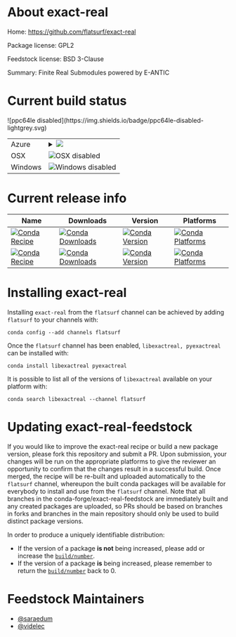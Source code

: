 About exact-real
================

Home: https://github.com/flatsurf/exact-real

Package license: GPL2

Feedstock license: BSD 3-Clause

Summary: Finite Real Submodules powered by E-ANTIC



Current build status
====================


<table>
    
  <tr>
    <td>Azure</td>
    <td>
      <details>
        <summary>
          <a href="https://dev.azure.com/flatsurf/conda/_build/latest?definitionId=&branchName=master">
            <img src="https://dev.azure.com/flatsurf/conda/_apis/build/status/exact-real-feedstock?branchName=master">
          </a>
        </summary>
        <table>
          <thead><tr><th>Variant</th><th>Status</th></tr></thead>
          <tbody><tr>
              <td>linux_build_flavourcoverage</td>
              <td>
                <a href="https://dev.azure.com/flatsurf/conda/_build/latest?definitionId=&branchName=master">
                  <img src="https://dev.azure.com/flatsurf/conda/_apis/build/status/exact-real-feedstock?branchName=master&jobName=linux&configuration=linux_build_flavourcoverage" alt="variant">
                </a>
              </td>
            </tr><tr>
              <td>linux_build_flavourrelease</td>
              <td>
                <a href="https://dev.azure.com/flatsurf/conda/_build/latest?definitionId=&branchName=master">
                  <img src="https://dev.azure.com/flatsurf/conda/_apis/build/status/exact-real-feedstock?branchName=master&jobName=linux&configuration=linux_build_flavourrelease" alt="variant">
                </a>
              </td>
            </tr>
          </tbody>
        </table>
      </details>
    </td>
  </tr>
  <tr>
    <td>OSX</td>
    <td>
      <img src="https://img.shields.io/badge/OSX-disabled-lightgrey.svg" alt="OSX disabled">
    </td>
  </tr>
  <tr>
    <td>Windows</td>
    <td>
      <img src="https://img.shields.io/badge/Windows-disabled-lightgrey.svg" alt="Windows disabled">
    </td>
  </tr>
![ppc64le disabled](https://img.shields.io/badge/ppc64le-disabled-lightgrey.svg)
</table>

Current release info
====================

| Name | Downloads | Version | Platforms |
| --- | --- | --- | --- |
| [![Conda Recipe](https://img.shields.io/badge/recipe-libexactreal-green.svg)](https://anaconda.org/flatsurf/libexactreal) | [![Conda Downloads](https://img.shields.io/conda/dn/flatsurf/libexactreal.svg)](https://anaconda.org/flatsurf/libexactreal) | [![Conda Version](https://img.shields.io/conda/vn/flatsurf/libexactreal.svg)](https://anaconda.org/flatsurf/libexactreal) | [![Conda Platforms](https://img.shields.io/conda/pn/flatsurf/libexactreal.svg)](https://anaconda.org/flatsurf/libexactreal) |
| [![Conda Recipe](https://img.shields.io/badge/recipe-pyexactreal-green.svg)](https://anaconda.org/flatsurf/pyexactreal) | [![Conda Downloads](https://img.shields.io/conda/dn/flatsurf/pyexactreal.svg)](https://anaconda.org/flatsurf/pyexactreal) | [![Conda Version](https://img.shields.io/conda/vn/flatsurf/pyexactreal.svg)](https://anaconda.org/flatsurf/pyexactreal) | [![Conda Platforms](https://img.shields.io/conda/pn/flatsurf/pyexactreal.svg)](https://anaconda.org/flatsurf/pyexactreal) |

Installing exact-real
=====================

Installing `exact-real` from the `flatsurf` channel can be achieved by adding `flatsurf` to your channels with:

```
conda config --add channels flatsurf
```

Once the `flatsurf` channel has been enabled, `libexactreal, pyexactreal` can be installed with:

```
conda install libexactreal pyexactreal
```

It is possible to list all of the versions of `libexactreal` available on your platform with:

```
conda search libexactreal --channel flatsurf
```




Updating exact-real-feedstock
=============================

If you would like to improve the exact-real recipe or build a new
package version, please fork this repository and submit a PR. Upon submission,
your changes will be run on the appropriate platforms to give the reviewer an
opportunity to confirm that the changes result in a successful build. Once
merged, the recipe will be re-built and uploaded automatically to the
`flatsurf` channel, whereupon the built conda packages will be available for
everybody to install and use from the `flatsurf` channel.
Note that all branches in the conda-forge/exact-real-feedstock are
immediately built and any created packages are uploaded, so PRs should be based
on branches in forks and branches in the main repository should only be used to
build distinct package versions.

In order to produce a uniquely identifiable distribution:
 * If the version of a package **is not** being increased, please add or increase
   the [``build/number``](https://conda.io/docs/user-guide/tasks/build-packages/define-metadata.html#build-number-and-string).
 * If the version of a package **is** being increased, please remember to return
   the [``build/number``](https://conda.io/docs/user-guide/tasks/build-packages/define-metadata.html#build-number-and-string)
   back to 0.

Feedstock Maintainers
=====================

* [@saraedum](https://github.com/saraedum/)
* [@videlec](https://github.com/videlec/)

